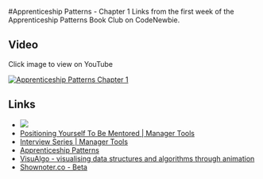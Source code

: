 #Apprenticeship Patterns - Chapter 1
Links from the first week of the Apprenticeship Patterns Book Club on CodeNewbie.
## Video
Click image to view on YouTube

[![Apprenticeship Patterns Chapter 1](http://img.youtube.com/vi/RMsCOKjg3AQ/0.jpg)](http://www.youtube.com/watch?v=RMsCOKjg3AQ)

## Links
* ![](http://orm-chimera-prod.s3.amazonaws.com/1234000001813/figs/web/appp_frontmap.png)
* [Positioning Yourself To Be Mentored | Manager Tools](https://www.manager-tools.com/2013/08/positioning-yourself-be-mentored)
* [Interview Series | Manager Tools](https://www.manager-tools.com/products/interview-series)
* [Apprenticeship Patterns](http://chimera.labs.oreilly.com/books/1234000001813/index.html)
* [VisuAlgo - visualising data structures and algorithms through animation](http://visualgo.net/)
* [Shownoter.co - Beta](http://shownoter.co/)
